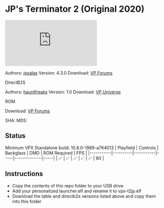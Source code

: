 # JP's Terminator 2 (Original 2020)

![Table Preview](https://www.vpforums.org/index.php?app=downloads&module=display&section=screenshot&record=114064&id=15249&full=1)

Authors: [jpsalas](https://www.vpforums.org/index.php?showuser=277)
Version: 4.3.0
Download: [VP Forums](https://www.vpforums.org/index.php?app=downloads&showfile=15249)

DirectB2S

Authors: [hauntfreaks](https://vpuniverse.com/profile/5216-hauntfreaks/)
Version: 1.0
Download: [VP Universe](https://vpuniverse.com/files/file/12599-terminator-2-williams-1991-b2s-with-full-dmd/)

ROM

Download: [VP Forums](https://www.vpforums.org/index.php?app=downloads&showfile=7318)

SHA: 
MD5: 

## Status 

Minimum VPX Standalone build: 10.8.0-1989-a764013
| Playfield | Controls | Backglass | DMD | ROM Required | FPS | 
|-----------|----------|-----------|-----|--------------|-----|
| :white_check_mark: | :white_check_mark: | :white_check_mark: | :white_check_mark: | :white_check_mark: | 60 |

## Instructions

- Copy the contents of this repo folder to your USB drive
- Add your personalized launcher.elf and rename it to vpx-t2jp.elf
- Download the table and directb2s versions listed above and copy them into this folder